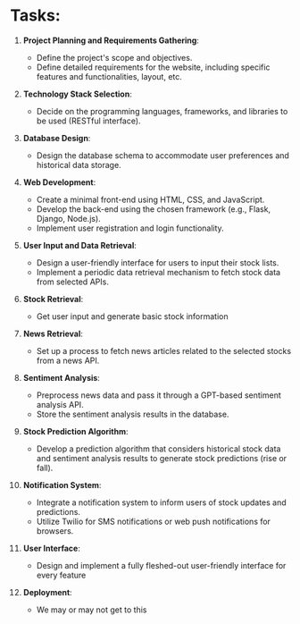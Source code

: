 # Tasks:

1. **Project Planning and Requirements Gathering**:
   - Define the project's scope and objectives.
   - Define detailed requirements for the website, including specific features and functionalities, layout, etc.

2. **Technology Stack Selection**:
   - Decide on the programming languages, frameworks, and libraries to be used (RESTful interface).

4. **Database Design**:
   - Design the database schema to accommodate user preferences and historical data storage.

5. **Web Development**:
   - Create a minimal front-end using HTML, CSS, and JavaScript.
   - Develop the back-end using the chosen framework (e.g., Flask, Django, Node.js).
   - Implement user registration and login functionality.

6. **User Input and Data Retrieval**:
   - Design a user-friendly interface for users to input their stock lists.
   - Implement a periodic data retrieval mechanism to fetch stock data from selected APIs.

7. **Stock Retrieval**:
   - Get user input and generate basic stock information
  
7. **News Retrieval**:
   - Set up a process to fetch news articles related to the selected stocks from a news API.

8. **Sentiment Analysis**:
   - Preprocess news data and pass it through a GPT-based sentiment analysis API.
   - Store the sentiment analysis results in the database.

9. **Stock Prediction Algorithm**:
   - Develop a prediction algorithm that considers historical stock data and sentiment analysis results to generate stock predictions (rise or fall).

10. **Notification System**:
    - Integrate a notification system to inform users of stock updates and predictions.
    - Utilize Twilio for SMS notifications or web push notifications for browsers.

11. **User Interface**:
    - Design and implement a fully fleshed-out user-friendly interface for every feature

12. **Deployment**:
    - We may or may not get to this

